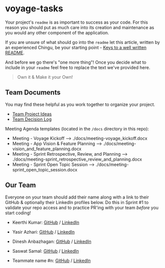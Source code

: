 # voyage-tasks

Your project's `readme` is as important to success as your code. For
this reason you should put as much care into its creation and maintenance
as you would any other component of the application.

If you are unsure of what should go into the `readme` let this article,
written by an experienced Chingu, be your starting point -
[Keys to a well written README](https://tinyurl.com/yk3wubft).

And before we go there's "one more thing"! Once you decide what to include
in your `readme` feel free to replace the text we've provided here.

> Own it & Make it your Own!

## Team Documents

You may find these helpful as you work together to organize your project.

- [Team Project Ideas](./docs/team_project_ideas.md)
- [Team Decision Log](./docs/team_decision_log.md)

Meeting Agenda templates (located in the `/docs` directory in this repo):

- Meeting - Voyage Kickoff --> ./docs/meeting-voyage_kickoff.docx
- Meeting - App Vision & Feature Planning --> ./docs/meeting-vision_and_feature_planning.docx
- Meeting - Sprint Retrospective, Review, and Planning --> ./docs/meeting-sprint_retrospective_review_and_planning.docx
- Meeting - Sprint Open Topic Session --> ./docs/meeting-sprint_open_topic_session.docx

## Our Team

Everyone on your team should add their name along with a link to their GitHub
& optionally their LinkedIn profiles below. Do this in Sprint #1 to validate
your repo access and to practice PR'ing with your team _before_ you start
coding!

- Keerthi Kumar: [GitHub](https://github.com/keerthikmr) / [LinkedIn](https://www.linkedin.com/in/keerthi-kumar10)
- Yasir Azhari: [GitHub](https://github.com/YasirAzhari) / [LinkedIn](https://www.linkedin.com/in/yasir-azhari-6a48b8219/)
- Dinesh Anbazhagan: [GitHub](https://github.com/itzmidinesh) / [LinkedIn](https://www.linkedin.com/in/dineshanbazhagan/)
- Saswat Samal: [GitHub](https://github.com/saswat10) / [LinkedIn](https://www.linkedin.com/in/saswat1091/)

- Teammate name #n: [GitHub](https://github.com/ghaccountname) / [LinkedIn](https://linkedin.com/in/liaccountname)
